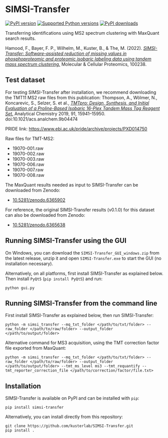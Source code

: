 # SIMSI-Transfer

[![PyPI version](https://img.shields.io/pypi/v/simsi_transfer.svg?logo=pypi&logoColor=FFE873)](https://pypi.org/project/simsi_transfer/)
[![Supported Python versions](https://img.shields.io/pypi/pyversions/simsi_transfer.svg?logo=python&logoColor=FFE873)](https://pypi.org/project/simsi_transfer/)
[![PyPI downloads](https://img.shields.io/pypi/dm/simsi_transfer.svg)](https://pypistats.org/packages/simsi_transfer)

Transferring identifications using MS2 spectrum clustering with MaxQuant search results.

Hamood, F., Bayer, F. P., Wilhelm, M., Kuster, B., & The, M. (2022). _[SIMSI-Transfer: Software-assisted reduction of missing values in phosphoproteomic and proteomic isobaric labeling data using tandem mass spectrum clustering.](https://www.sciencedirect.com/science/article/pii/S1535947622000469)_ Molecular & Cellular Proteomics, 100238.

## Test dataset

For testing SIMSI-Transfer after installation, we recommend downloading the TMT11 MS2 raw files from this publication:
Thompson, A., Wölmer, N., Koncarevic, S., Selzer, S. et al., _[TMTpro: Design, Synthesis, and Initial Evaluation of a Proline-Based Isobaric 16-Plex Tandem Mass Tag Reagent Set.](https://pubs.acs.org/doi/abs/10.1021/acs.analchem.9b04474)_ Analytical Chemistry 2019, 91, 15941–15950. doi:10.1021/acs.analchem.9b04474

PRIDE link: https://www.ebi.ac.uk/pride/archive/projects/PXD014750

Raw files for TMT-MS2:
- 19070-001.raw
- 19070-002.raw
- 19070-003.raw
- 19070-006.raw
- 19070-007.raw
- 19070-008.raw

The MaxQuant results needed as input to SIMSI-Transfer can be downloaded from Zenodo: 
- [10.5281/zenodo.6365902](https://zenodo.org/record/6365902)

For reference, the original SIMSI-Transfer results (v0.1.0) for this dataset can also be downloaded from Zenodo:
- [10.5281/zenodo.6365638](https://zenodo.org/record/6365638)

## Running SIMSI-Transfer using the GUI

On Windows, you can download the `SIMSI-Transfer_GUI_windows.zip` from the latest release, unzip it and open `SIMSI-Transfer.exe` to start the GUI (no installation necessary).

Alternatively, on all platforms, first install SIMSI-Transfer as explained below. Then install `PyQt5` (`pip install PyQt5`) and run:

```shell
python gui.py
```

## Running SIMSI-Transfer from the command line

First install SIMSI-Transfer as explained below, then run SIMSI-Transfer:

```shell
python -m simsi_transfer --mq_txt_folder </path/to/txt/folder> --raw_folder </path/to/raw/folder> --output_folder </path/to/output/folder>
```

Alternative command for MS3 acquisition, using the TMT correction factor file exported from MaxQuant:

```shell
python -m simsi_transfer --mq_txt_folder </path/to/txt/folder> --raw_folder </path/to/raw/folder> --output_folder </path/to/output/folder> --tmt_ms_level ms3 --tmt_requantify --tmt_reporter_correction_file </path/to/correction/factor/file.txt>
```

## Installation

SIMSI-Transfer is available on PyPI and can be installed with `pip`:

```shell
pip install simsi-transfer
```

Alternatively, you can install directly from this repository:

```shell
git clone https://github.com/kusterlab/SIMSI-Transfer.git
pip install .
```
